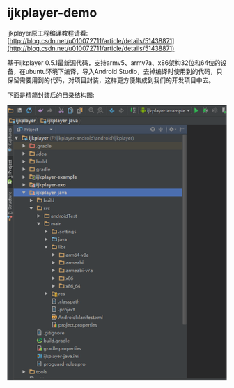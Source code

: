 # ijkplayer-demo

 ijkplayer原工程编译教程请看:[http://blog.csdn.net/u010072711/article/details/51438871](http://blog.csdn.net/u010072711/article/details/51438871)

 基于ijkplayer 0.5.1最新源代码，支持armv5、armv7a、x86架构32位和64位的设备，在ubuntu环境下编译，导入Android Studio，去掉编译时使用到的代码，只保留需要用到的代码，对项目封装，这样更方便集成到我们的开发项目中去。
 
 下面是精简封装后的目录结构图:
 
 ![工程结构图](./66.png)

  
